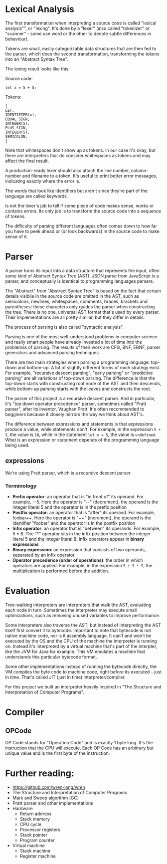 # Lexical Analysis

The first transformation when interpreting a source code is called "lexical analysis"", or "lexing". It's done by a "lexer" (also called "tokenizer" or "scanner" - some use word or the other to denote subtle differences in behaviour).

Tokens are small, easliy categorizable data structures that are then fed to the parser, which does the second transformation, transforming the tokens into an "Abstract Syntax Tree".

The lexing result looks like this:

Source code:
```
let x = 5 + 5;
```

Tokens:
```
[
LET,
IDENTIFIER(x),
EQUAL_SIGN,
INTEGER(5),
PLUS_SIGN,
INTEGER(5),
SEMICOLON,
]
```

Note that whitespaces don't show up as tokens. In our case it's okay, but there are interpreters that do consider whitespaces as tokens and may affect the final result.

A production-ready lexer should also attach the line number, column-number and filename to a token. It's useful to print better error messages, indicating exactly where the error is.

The words that look like identifiers but aren't since they're part of the language are called keywords.

Is not the lexer's job to tell if some piece of code makes sense, works or contains errors. Its only job is to transform the source code into a sequence of tokens.

The difficulty of parsing different languages often comes down to how far you have to peek ahead or (or look backwards) in the source code to make sense of it.

# Parser

A parser turns its input into a data structure that represents the input, often some kind of Abstract Syntax Tree (AST).
JSON.parse from JavaScript is a parser, and conceptually is identical to programming languages parsers.

The "Abstract" from "Abstract Syntax Tree" is based on the fact that certain details visibile in the source code are omitted in the AST, such as semicolons, newlines, whitespaces, comments, braces, brackets and parentheses: these characters only guides the parser when constructing the tree.
There is no one, universal AST format that's used by every parser. Their implementations are all pretty similar, but they differ in details.

The process of parsing is also called "syntactic analysis".

Parsing is one of the most well-understood problems in computer science and really smart people have already invested a lot of time into the problemas of parsing.
The results of their work are CFG, BNF, EBNF, parser generators and advanced parsing techniques.

There are two main strategies when parsing a programming language: top-down and bottom-up.
A lot of slightly different forms of each strategy exist. For example, "recursive descent parsing", "early parsing" or "predictive parsing" are all variations of top-down parsing.
The difference is that the top-down starts with constructing root node of the AST and then descends, while bottom-up parsing starts with the leaves and constructs the root.

The parser of this project is a recursive descent parser. And in particular, it's "top down operator precedence" parser, sometimes called "Pratt parser", after its inventor, Vaughan Pratt. It's often recommended to begginers because it closely mirrors the way we think about AST's.

The difference between expressions and statements is that expressions produce a value, while statements don't. For example, in the expression `5 + 5`, the value is `10`, while in the statement `let x = 5`, the value is `undefined`. What is an expression or statement depends of the programming language being used.

## expressions

We're using Pratt parser, which is a recursive descent parser.

### Terminology

- **Prefix operator**: an operator that is "in front of" its operand. For example, --5. Here the operator is "--" (decrement), the operand is the integer literal 5 and the operator is in the prefix position
- **Postfix operator**: an operator that is "after" its operand. For example, foobar++. Here the operator is "++" (increment), the operand is the identifier "foobar" and the operator is in the postfix position
- **Infix operator**: an operator that is "between" its operands. For example, 5 * 8. The "*" operator sits in the infix position between the integer literal 5 and the integer literal 8. Infix operators appear in **binary expressions**
- **Binary expression**: an expression that consists of two operands, separated by an infix operator.
- **Operator precedence (order of operations)**: the order in which operators are applied. For example, in the expression `5 + 5 * 5`, the multiplication is performed before the addition.

# Evaluation

Tree-walking interpreters are interpreters that walk the AST, evaluating each node in turn.
Sometimes the interpreter may execute small optimizations, such as removing unused variables to improve performance.

Some interpreters also traverse the AST, but instead of interpreting the AST itself first convert it to bytecode.
Important to note that bytecode is not native machine code, nor is it assembly language. It can't and won't be executed by the OS and the CPU of the machine the interpreter is running on. Instead it's interpreted by a virtual machine that's part of the interpter, like the JVM for Java for example. This VM emulates a machine that understands this particular bytecode format.

Some other implementations instead of running the bytecode directly, the VM compiles the byte code to machine code, right before its executed - just in time. That's called JIT (just in time) interpreter/compiler.

For this project we built an interpreter heavily inspired in "The Structure and Interpretation of Computer Programs".

# Compiler

## OPCode

OP Code stands for "Operation Code" and is exactly 1 byte long. It's the instruction that the CPU will execute.
Each OP Code has an arbitrary but unique value and is the first byte of the instruction.

# Further reading:

- https://github.com/wren-lang/wren
- The Structure and Interpretation of Computer Programs
- Mark and Sweep algorithm (GC)
- Pratt parser and other implementations
- Hardware
    - Return address
    - Stack memory
    - CPU cycle
    - Processor registers
    - Stack pointer
    - Program counter
- Virtual machine
    - Stack machine
    - Register machine
